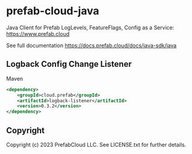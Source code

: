 # prefab-cloud-java
Java Client for Prefab LogLevels, FeatureFlags, Config as a Service: https://www.prefab.cloud

See full documentation https://docs.prefab.cloud/docs/java-sdk/java

## Logback Config Change Listener

Maven
```xml
<dependency>
    <groupId>cloud.prefab</groupId>
    <artifactId>logback-listener</artifactId>
    <version>0.3.2</version>
</dependency>
```

## Copyright

Copyright (c) 2023 PrefabCloud LLC. See LICENSE.txt for further details.
